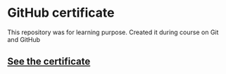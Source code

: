 # GitHub certificate

This repository was for learning purpose. Created it during course on Git and GitHub
## [See the certificate](https://github.com/KeyPatAnalytics/GeekBrains-project/blob/main/certificat%20git.pdf)

